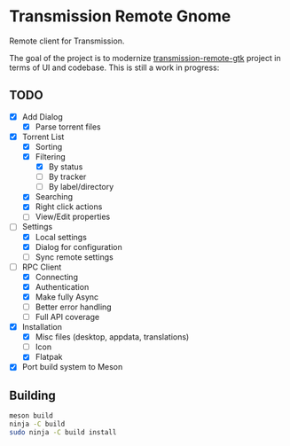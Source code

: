 # Transmission Remote Gnome

Remote client for Transmission.

The goal of the project is to modernize [transmission-remote-gtk](https://github.com/transmission-remote-gtk/transmission-remote-gtk)
project in terms of UI and codebase. This is still a work in progress:

## TODO

- [x] Add Dialog
  - [x] Parse torrent files
- [x] Torrent List
  - [x] Sorting
  - [x] Filtering
    - [x] By status
    - [ ] By tracker
    - [ ] By label/directory
  - [x] Searching
  - [x] Right click actions
  - [ ] View/Edit properties
- [ ] Settings
  - [x] Local settings
  - [x] Dialog for configuration
  - [ ] Sync remote settings
- [ ] RPC Client
  - [x] Connecting
  - [x] Authentication
  - [x] Make fully Async
  - [ ] Better error handling
  - [ ] Full API coverage
- [x] Installation
  - [x] Misc files (desktop, appdata, translations)
  - [ ] Icon
  - [x] Flatpak
- [x] Port build system to Meson

## Building

```sh
meson build
ninja -C build
sudo ninja -C build install
```
